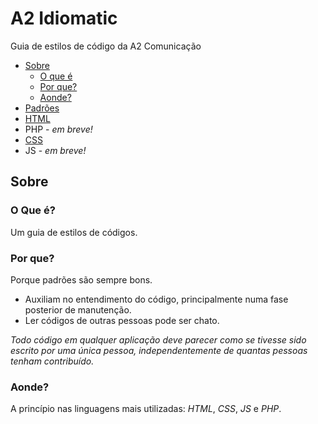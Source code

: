# A2 Idiomatic

Guia de estilos de código da A2 Comunicação

* [Sobre](#sobre)
    * [O que é](#o-que-%C3%A9)
    * [Por que?](por-que)
    * [Aonde?](#aonde) 
* [Padrões](https://github.com/a2comunicacao/metodologia/blob/master/projeto-web/desenvolvimento/A2idiomatic/padroes.md)
* [HTML](https://github.com/a2comunicacao/metodologia/blob/master/projeto-web/desenvolvimento/A2idiomatic/html.md)
* PHP - _em breve!_
* [CSS](https://github.com/a2comunicacao/A2idiomatic/blob/master/css.md#css)
* JS - _em breve!_

## Sobre

### O Que é?

Um guia de estilos de códigos. 

### Por que?

Porque padrões são sempre bons.

* Auxiliam no entendimento do código, principalmente numa fase posterior de manutenção.
* Ler códigos de outras pessoas pode ser chato.

*Todo código em qualquer aplicação deve parecer como se tivesse sido escrito por uma única pessoa, independentemente de quantas pessoas tenham contribuído.*

### Aonde?

A princípio nas linguagens mais utilizadas: *HTML*, *CSS*, *JS* e *PHP*. 
